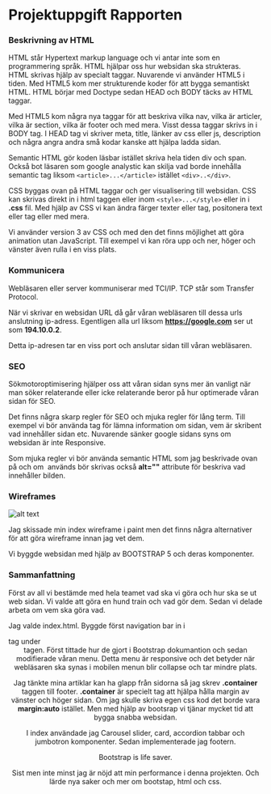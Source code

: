 # Projektuppgift Rapporten


### Beskrivning av HTML

HTML står Hypertext markup language och vi antar inte som en programmering språk. HTML hjälpar oss hur websidan ska strukteras. HTML skrivas hjälp av specialt taggar. Nuvarende vi använder HTML5 i tiden. Med HTML5 kom mer strukturende koder för att bygga semantiskt HTML. HTML börjar med Doctype sedan HEAD och BODY täcks av HTML taggar. 

Med HTML5 kom några nya taggar för att beskriva vilka nav, vilka är articler, vilka är section, vilka är footer och med mera. Visst dessa taggar skrivs in i BODY tag. I HEAD tag vi skriver meta, title, länker av css eller js, description och några angra andra små kodar kanske att hjälpa ladda sidan.

Semantic HTML gör koden läsbar istället skriva hela tiden div och span. Också bot läsaren som google analystic kan skilja vad borde innehålla semantic tag liksom `<article>...</article>` istället `<div>..</div>`.

CSS byggas ovan på HTML taggar och ger visualisering till websidan. CSS kan skrivas direkt in i html taggen eller inom 	`<style>...</style>` eller in i **.css** fil. Med hjälp av CSS vi kan ändra färger texter eller tag, positonera text eller tag eller med mera.

Vi använder version 3 av CSS och med den det finns möjlighet att göra animation utan JavaScript. Till exempel vi kan röra upp och ner, höger och vänster även rulla i en viss plats.


### Kommunicera 

Webläsaren eller server kommuniserar med TCI/IP. TCP står som Transfer Protocol. 

När vi skrivar en websidan URL då går våran webläsaren till dessa urls anslutning ip-adress. Egentligen alla url liksom **https://google.com** ser ut som **194.10.0.2**.

Detta ip-adresen tar en viss port och anslutar sidan till våran webläsaren.


### SEO

Sökmotoroptimisering hjälper oss att våran sidan syns mer än vanligt när man söker relaterande eller icke relaterande beror på hur optimerade våran sidan för SEO.

Det finns några skarp regler för SEO och mjuka regler för lång term. Till exempel vi bör använda **<meta>** tag för lämna information om sidan, vem är skribent vad innehåller sidan etc. Nuvarende sänker google sidans syns om websidan är inte Responsive.

Som mjuka regler vi bör använda semantic HTML som jag beskrivade ovan på och om **<img>** används bör skrivas också **alt=""** attribute för beskriva vad innehåller bilden. 


### Wireframes

![alt text](https://imgur.com/a/UVE9Fym "Index Page Wireframes")

Jag skissade min index wireframe i paint men det finns några alternativer för att göra wireframe innan jag vet dem. 

Vi byggde websidan med hjälp av BOOTSTRAP 5 och deras komponenter.

### Sammanfattning

Först av all vi bestämde med hela teamet vad ska vi göra och hur ska se ut web sidan. Vi valde att göra en hund train och vad gör dem. Sedan vi delade arbeta om vem ska göra vad.

Jag valde index.html. Byggde först navigation bar in i **<nav>** tag under **<header>** tagen. Först tittade hur de gjort i Bootstrap dokumantion och sedan modifierade våran menu. Detta menu är responsive och det betyder när webläsaren ska synas i mobilen menun blir collapse och tar mindre plats. 
  
Jag tänkte mina artiklar kan ha glapp från sidorna så jag skrev **.container** taggen till footer. **.container** är specielt tag att hjälpa hålla margin av vänster och höger sidan. Om jag skulle skriva egen css kod det borde vara **margin:auto** istället. Men med hjälp av bootsrap vi tjänar mycket tid att bygga snabba websidan. 
  
I index användade jag Carousel slider, card, accordion tabbar och jumbotron komponenter. Sedan implementerade jag footern. 
  
Bootstrap is life saver.
  
Sist men inte minst jag är nöjd att min performance i denna projekten. Och lärde nya saker och mer om bootstap, html och css.
  

